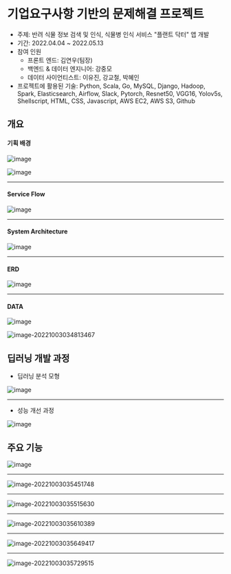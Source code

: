 # 기업요구사항 기반의 문제해결 프로젝트

- 주제: 반려 식물 정보 검색 및 인식, 식물병 인식 서비스 "플랜트 닥터" 앱 개발
- 기간: 2022.04.04 ~ 2022.05.13
- 참여 인원
  - 프론트 엔드: 김연우(팀장)
  - 백엔드 & 데이터 엔지니어: 강중모
  - 데이터 사이언티스트: 이유진, 강교철, 박혜인
- 프로젝트에 활용된 기술: Python, Scala, Go, MySQL, Django, Hadoop, Spark, Elasticsearch, Airflow, Slack, Pytorch, Resnet50, VGG16, Yolov5s, Shellscript, HTML, CSS, Javascript, AWS EC2, AWS S3, Github



## 개요



#### 기획 배경

![image](https://user-images.githubusercontent.com/87686562/193470528-621fde5f-a529-4cd2-a686-e5727ffc8c06.png)



![image](https://user-images.githubusercontent.com/87686562/193471432-291de06d-91d1-4926-af2a-d262122eb6b2.png)

---



#### Service Flow

![image](https://user-images.githubusercontent.com/87686562/193470609-11cb3519-c0ca-4e48-8e4a-904cb6dbdc99.png)

---



#### System Architecture

![image](https://user-images.githubusercontent.com/87686562/193470670-df478314-d486-475c-bafb-5dcde30fa6ce.png)

---



#### ERD

![image](https://user-images.githubusercontent.com/87686562/193470764-b2877d77-ecf5-46ff-92f2-06a1950a95ca.png)

---



#### DATA

![image](https://user-images.githubusercontent.com/87686562/193470864-6dc5fffa-0549-4e5f-aa19-44f6b5d0c8fd.png)

![image-20221003034813467](/home/jngmk/.config/Typora/typora-user-images/image-20221003034813467.png)



## 딥러닝 개발 과정

- 딥러닝 분석 모형

![image](https://user-images.githubusercontent.com/87686562/193470947-1b11a6b0-5dae-4313-8410-7894fef27ab2.png)

---

- 성능 개선 과정

![image](https://user-images.githubusercontent.com/87686562/193471018-b99f8634-e86f-4adc-b018-b9b614b06d79.png)



## 주요 기능

![image](https://user-images.githubusercontent.com/87686562/193471127-ad2974a5-cad9-45be-a308-64c938e149a5.png)

---



![image-20221003035451748](/home/jngmk/.config/Typora/typora-user-images/image-20221003035451748.png)

---



![image-20221003035515630](/home/jngmk/.config/Typora/typora-user-images/image-20221003035515630.png)

---



![image-20221003035610389](/home/jngmk/.config/Typora/typora-user-images/image-20221003035610389.png)

---



![image-20221003035649417](/home/jngmk/.config/Typora/typora-user-images/image-20221003035649417.png)



---



![image-20221003035729515](/home/jngmk/.config/Typora/typora-user-images/image-20221003035729515.png)

